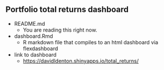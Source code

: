 ## Portfolio total returns dashboard

* README.md
	* You are reading this right now.
* dashboard.Rmd
	* R markdown file that compiles to an html dashboard via flexdashboard
* link to dashboard
	* https://davidldenton.shinyapps.io/total_returns/